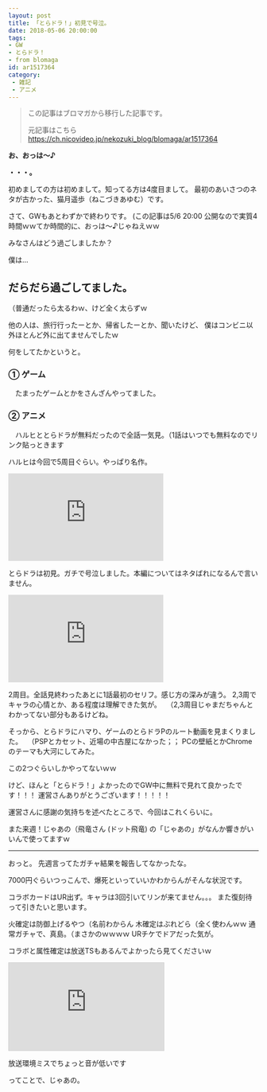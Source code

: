 ```yaml
---
layout: post
title: 「とらドラ！」初見で号泣。
date: 2018-05-06 20:00:00
tags: 
- GW
- とらドラ！
- from blomaga
id: ar1517364
category:
 - 雑記
 - アニメ
---
```

> この記事はブロマガから移行した記事です。
>
> 元記事はこちら
> https://ch.nicovideo.jp/nekozuki_blog/blomaga/ar1517364

**お、おっは～♪**

**・・・。**

初めましての方は初めまして。知ってる方は4度目まして。
最初のあいさつのネタが古かった、猫月遥歩（ねこづきあゆむ）です。

<!-- more -->

さて、GWもあとわずかで終わりです。
(この記事は5/6 20:00 公開なので実質4時間ｗｗてか時間的に、おっは～♪じゃねえｗｗ

みなさんはどう過ごしましたか？

僕は...

## だらだら過ごしてました。
（普通だったら太るわｗ、けど全く太らずｗ

他の人は、旅行行ったーとか、帰省したーとか、聞いたけど、
僕はコンビニ以外ほとんど外に出てませんでしたｗ

何をしてたかというと。

### ① ゲーム
　たまったゲームとかをさんざんやってました。

### ② アニメ
　ハルヒととらドラが無料だったので全話一気見。（1話はいつでも無料なのでリンク貼っときます

ハルヒは今回で5周目ぐらい。やっぱり名作。
<iframe src="https://ch.nicovideo.jp/haruhi_2009/thumb_channel" width="312" height="176" frameborder="0" scrolling="no"></iframe>

とらドラは初見。ガチで号泣しました。本編についてはネタばれになるんで言いません。
<iframe src="https://ch.nicovideo.jp/toradora/thumb_channel" width="312" height="176" frameborder="0" scrolling="no"></iframe>

2周目。全話見終わったあとに1話最初のセリフ。感じ方の深みが違う。
2,3周でキャラの心情とか、ある程度は理解できた気が。
　（2,3周目じゃまだちゃんとわかってない部分もあるけどね。

そっから、とらドラにハマり、ゲームのとらドラPのルート動画を見まくりました。
　（PSPとカセット、近場の中古屋になかった；；
PCの壁紙とかChromeのテーマも大河にしてみた。

この2つぐらいしかやってないｗｗ

けど、ほんと「とらドラ！」よかったのでGW中に無料で見れて良かったです！！！
運営さんありがとうございます！！！！！

運営さんに感謝の気持ちを述べたところで、今回はこれくらいに。

また来週！じゃあの（飛竜さん (ドット飛竜) の「じゃあの」がなんか響きがいいんで使ってますｗ

---

おっと。
先週言ってたガチャ結果を報告してなかったな。

7000円ぐらいつっこんで、爆死といっていいかわからんがそんな状況です。

コラボカードはUR出ず。キャラは3回引いてリンが来てません。。。
また復刻待って引きたいと思います。

火確定は防御上げるやつ（名前わからん
木確定はぶれどら（全く使わんｗｗ
通常ガチャで、真島。（まさかのｗｗｗｗ
URチケでドアだった気が。

コラボと属性確定は放送TSもあるんでよかったら見てくださいｗ

<iframe width="312" height="176" src="https://live.nicovideo.jp/embed/lv312804617" scrolling="no" style="border:solid 1px #d0d0d0; background-color: #f6f6f6;" frameborder="0"><a href="https://live.nicovideo.jp/watch/lv312804617">【#コンパス】リンレン当てる。（フラグ</a></iframe>

放送環境ミスでちょっと音が低いです

ってことで、じゃあの。